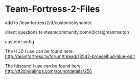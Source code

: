Team-Fortress-2-Files
=====================

add to /teamfortress2/tf/custom/anyname/

direct questions to steamcommunity.com/id/craigmammalton

custom config

The HUD I use can be found here: http://teamfortress.tv/forum/thread/13542-broeselhud-blue-edit

The hitsound I use can be found here: http://tf2dingalings.com/sound/details/256
